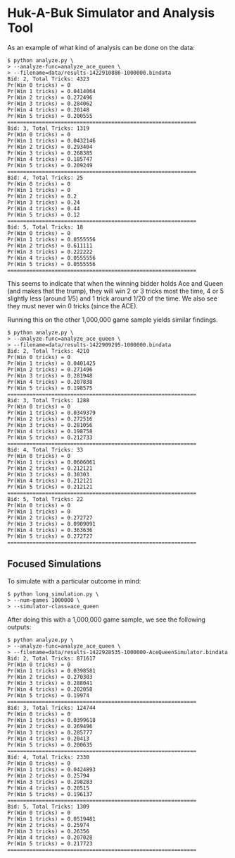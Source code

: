 Huk-A-Buk Simulator and Analysis Tool
=====================================

As an example of what kind of analysis can be done on the data:

```
$ python analyze.py \
> --analyze-func=analyze_ace_queen \
> --filename=data/results-1422910886-1000000.bindata
Bid: 2, Total Tricks: 4323
Pr(Win 0 tricks) = 0
Pr(Win 1 tricks) = 0.0414064
Pr(Win 2 tricks) = 0.272496
Pr(Win 3 tricks) = 0.284062
Pr(Win 4 tricks) = 0.20148
Pr(Win 5 tricks) = 0.200555
============================================================
Bid: 3, Total Tricks: 1319
Pr(Win 0 tricks) = 0
Pr(Win 1 tricks) = 0.0432146
Pr(Win 2 tricks) = 0.293404
Pr(Win 3 tricks) = 0.268385
Pr(Win 4 tricks) = 0.185747
Pr(Win 5 tricks) = 0.209249
============================================================
Bid: 4, Total Tricks: 25
Pr(Win 0 tricks) = 0
Pr(Win 1 tricks) = 0
Pr(Win 2 tricks) = 0.2
Pr(Win 3 tricks) = 0.24
Pr(Win 4 tricks) = 0.44
Pr(Win 5 tricks) = 0.12
============================================================
Bid: 5, Total Tricks: 18
Pr(Win 0 tricks) = 0
Pr(Win 1 tricks) = 0.0555556
Pr(Win 2 tricks) = 0.611111
Pr(Win 3 tricks) = 0.222222
Pr(Win 4 tricks) = 0.0555556
Pr(Win 5 tricks) = 0.0555556
============================================================
```

This seems to indicate that when the winning bidder holds Ace and Queen (and
makes that the trump), they will win 2 or 3 tricks most the time, 4 or 5
slightly less (around 1/5) and 1 trick around 1/20 of the time. We also
see they must never win 0 tricks (since the ACE).

Running this on the other 1,000,000 game sample yields similar findings.

```
$ python analyze.py \
> --analyze-func=analyze_ace_queen \
> --filename=data/results-1422909295-1000000.bindata
Bid: 2, Total Tricks: 4210
Pr(Win 0 tricks) = 0
Pr(Win 1 tricks) = 0.0401425
Pr(Win 2 tricks) = 0.271496
Pr(Win 3 tricks) = 0.281948
Pr(Win 4 tricks) = 0.207838
Pr(Win 5 tricks) = 0.198575
============================================================
Bid: 3, Total Tricks: 1288
Pr(Win 0 tricks) = 0
Pr(Win 1 tricks) = 0.0349379
Pr(Win 2 tricks) = 0.272516
Pr(Win 3 tricks) = 0.281056
Pr(Win 4 tricks) = 0.198758
Pr(Win 5 tricks) = 0.212733
============================================================
Bid: 4, Total Tricks: 33
Pr(Win 0 tricks) = 0
Pr(Win 1 tricks) = 0.0606061
Pr(Win 2 tricks) = 0.212121
Pr(Win 3 tricks) = 0.30303
Pr(Win 4 tricks) = 0.212121
Pr(Win 5 tricks) = 0.212121
============================================================
Bid: 5, Total Tricks: 22
Pr(Win 0 tricks) = 0
Pr(Win 1 tricks) = 0
Pr(Win 2 tricks) = 0.272727
Pr(Win 3 tricks) = 0.0909091
Pr(Win 4 tricks) = 0.363636
Pr(Win 5 tricks) = 0.272727
============================================================
```

## Focused Simulations

To simulate with a particular outcome in mind:

```
$ python long_simulation.py \
> --num-games 1000000 \
> --simulator-class=ace_queen
```

After doing this with a 1,000,000 game sample, we see the following
outputs:

```
$ python analyze.py \
> --analyze-func=analyze_ace_queen \
> --filename=data/results-1422928535-1000000-AceQueenSimulator.bindata
Bid: 2, Total Tricks: 871617
Pr(Win 0 tricks) = 0
Pr(Win 1 tricks) = 0.0398581
Pr(Win 2 tricks) = 0.270303
Pr(Win 3 tricks) = 0.288041
Pr(Win 4 tricks) = 0.202058
Pr(Win 5 tricks) = 0.19974
============================================================
Bid: 3, Total Tricks: 124744
Pr(Win 0 tricks) = 0
Pr(Win 1 tricks) = 0.0399618
Pr(Win 2 tricks) = 0.269496
Pr(Win 3 tricks) = 0.285777
Pr(Win 4 tricks) = 0.20413
Pr(Win 5 tricks) = 0.200635
============================================================
Bid: 4, Total Tricks: 2330
Pr(Win 0 tricks) = 0
Pr(Win 1 tricks) = 0.0424893
Pr(Win 2 tricks) = 0.25794
Pr(Win 3 tricks) = 0.298283
Pr(Win 4 tricks) = 0.20515
Pr(Win 5 tricks) = 0.196137
============================================================
Bid: 5, Total Tricks: 1309
Pr(Win 0 tricks) = 0
Pr(Win 1 tricks) = 0.0519481
Pr(Win 2 tricks) = 0.25974
Pr(Win 3 tricks) = 0.26356
Pr(Win 4 tricks) = 0.207028
Pr(Win 5 tricks) = 0.217723
============================================================
```
